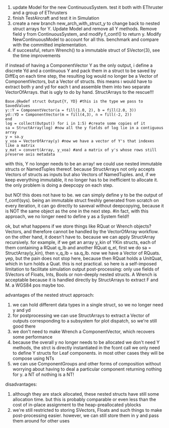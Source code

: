 1. update Model for the new ContinuousSystem. test it both with EThruster and a group of EThrusters
1. finish TestAircraft and test it in Simulation
2. create a new branch new_arch_with_struct_y to change back to nested struct arrays for Y. Update
   Model and remove all Y methods. Remove field y from ContinuousSystem, and modify f_cont!() to
   return y. Modify NewContinuousModel to account for all this. benchmark and compare with the
   committed implementation.
3. if successful, return Wrench() to a immutable struct of SVector{3}, see the time improvements

if instead of having a ComponentVector Y as the only output, i define a discrete Yd and a continuous
Y and pack them in a struct to be saved by DiffEq on each time step, the resulting log would no
longer be a Vector of ComponentVectors, but a Vector of structs. this means i would have to extract
both y and yd for each t and assemble them into two separate VectorOfArrays. that is ugly to do by
hand. StructArrays to the rescue!!!

```
Base.@kwdef struct Output{Y, YD} #this is the type we pass to SavedValues
y::Y = ComponentVector(a = fill(1.0, 2), b = fill(2.0, 3))
yd::YD = ComponentVector(m = fill(4,3), n = fill(-2, 2))
end
log = collect(Output() for i in 1:5) #create some copies of it
sa = StructArray(log) #now all the y fields of log lie in a contiguous array
y = sa.y
y_voa = VectorOfArray(y) #now we have a vector of Y's that indexes like a matrix
y_mat = convert(Array, y_voa) #and a matrix of y's whose rows still preserve axis metadata
```

 with this, Y no longer needs to be an array! we could use nested immutable structs or NamedTuples
thereof. because StructArrays not only accepts Vectors of structs as inputs but also Vectors of
NamedTuples. and, if we keep everything immutable, it no longer has to be inefficient to allocate
it. the only problem is doing a deepcopy on each step.

but NO! this does not have to be. we can simply define y to be the output of f_cont!(sys). being an
immutable struct freshly generated from scratch on every iteration, it can go directly to saveval
without deepcopying, because it is NOT the same object as the one in the next step. #in fact, with
this approach, we no longer need to define y as a System field!!

ok, but what happens if we store things like RQuat or Wrench objects? Vectors, and therefore cannot
be handled by the VectorOfArray workflow. on the other hand, it doesn't have to. because we can
apply StructArray recursively. for example, if we get an array y_kin of YKin structs, each of them
containing a RQuat q_lb and another RQuat q_el, first we do sa = StructArray(y_kin), then v_q_lb =
sa.q_lb. now we have a Vector of RQuats. yep, but the pain does not stop here, because then RQuat
holds a UnitQuat, which in turn holds a Quat. this is not practical. so here is a self-imposed
limitation to facilitate simulation output post-processing: only use fields of SVectors of Floats,
Ints, Bools or non-deeply nested structs. A Wrench is acceptable because it is handled directly by
StructArrays to extract F and M. a WGS84 pos maybe too.

advantages of the nested struct approach:
1) we can hold different data types in a single struct, so we no longer need y and yd
2) for postprocessing we can use StructArrays to extract a Vector of outputs corresponding to a
   subsystem for plot dispatch, so we're still good there
3) we don't need to make Wrench a ComponentVector, which recovers some performance
4) because the overall y no longer needs to be allocated we don't need Y methods, the strct is
   directly instantiated in the fcont call we only need to define Y structs for Leaf components. in
   most other cases they will be compose using NTs
4) we can use ComponentGroups and other forms of composition without worrying about having to deal a
   particular component returning nothing for y. a NT of nothing is a NT!

disadvantages:
1) although they are stack allocated, these nested structs have still some allocation time. but this
   is probably comparable or even less than the cost of in-place assignment to the heap-preallocated
   yblocks
2) we're still restricted to storing SVectors, Floats and such things to make post-processing
   easier. however, we can still store them in y and pass them around for other uses


<!-- nah, it IS better to have y as a preallocated ComponentVector with views stored
throughout the hierarchy. especially if we can define another y_d for discrete
outputs if required. -->